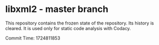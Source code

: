 # libxml2 - master branch

This repository contains the frozen state of the repository.
Its history is cleared. It is used only for static code
analysis with Codacy.

Commit Time: 1724811853